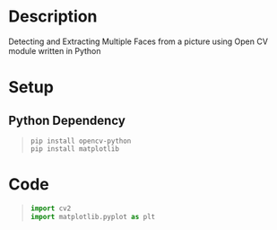 # Description
Detecting and Extracting Multiple Faces from a picture using Open CV module written in Python



# Setup

## Python Dependency


> ``` console
> pip install opencv-python
> pip install matplotlib
> ```




# Code
> ``` python
> import cv2
> import matplotlib.pyplot as plt
> ```